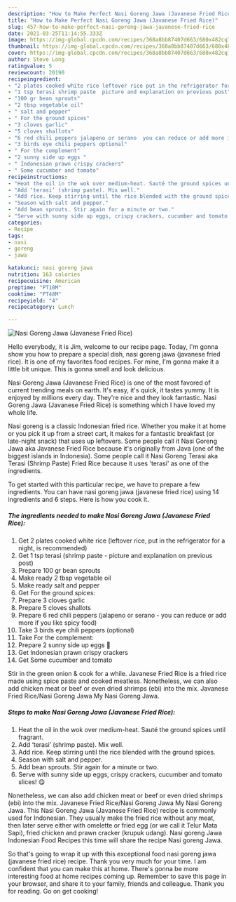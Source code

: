 ```yaml
---
description: "How to Make Perfect Nasi Goreng Jawa (Javanese Fried Rice)"
title: "How to Make Perfect Nasi Goreng Jawa (Javanese Fried Rice)"
slug: 457-how-to-make-perfect-nasi-goreng-jawa-javanese-fried-rice
date: 2021-03-25T11:14:55.333Z
image: https://img-global.cpcdn.com/recipes/368a8bb87407d663/680x482cq70/nasi-goreng-jawa-javanese-fried-rice-recipe-main-photo.jpg
thumbnail: https://img-global.cpcdn.com/recipes/368a8bb87407d663/680x482cq70/nasi-goreng-jawa-javanese-fried-rice-recipe-main-photo.jpg
cover: https://img-global.cpcdn.com/recipes/368a8bb87407d663/680x482cq70/nasi-goreng-jawa-javanese-fried-rice-recipe-main-photo.jpg
author: Steve Long
ratingvalue: 5
reviewcount: 20190
recipeingredient:
- "2 plates cooked white rice leftover rice put in the refrigerator for a night is recommended"
- "1 tsp terasi shrimp paste  picture and explanation on previous post"
- "100 gr bean sprouts"
- "2 tbsp vegetable oil"
- " salt and pepper"
- " For the ground spices"
- "3 cloves garlic"
- "5 cloves shallots"
- "6 red chili peppers jalapeno or serano  you can reduce or add more if you like spicy food"
- "3 birds eye chili peppers optional"
- " For the complement"
- "2 sunny side up eggs "
- " Indonesian prawn crispy crackers"
- " Some cucumber and tomato"
recipeinstructions:
- "Heat the oil in the wok over medium-heat. Sauté the ground spices until fragrant."
- "Add ‘terasi’ (shrimp paste). Mix well."
- "Add rice. Keep stirring until the rice blended with the ground spices."
- "Season with salt and pepper."
- "Add bean sprouts. Stir again for a minute or two."
- "Serve with sunny side up eggs, crispy crackers, cucumber and tomato slices! 😋"
categories:
- Recipe
tags:
- nasi
- goreng
- jawa

katakunci: nasi goreng jawa 
nutrition: 163 calories
recipecuisine: American
preptime: "PT10M"
cooktime: "PT48M"
recipeyield: "4"
recipecategory: Lunch

---
```



![Nasi Goreng Jawa (Javanese Fried Rice)](https://img-global.cpcdn.com/recipes/368a8bb87407d663/680x482cq70/nasi-goreng-jawa-javanese-fried-rice-recipe-main-photo.jpg)

Hello everybody, it is Jim, welcome to our recipe page. Today, I'm gonna show you how to prepare a special dish, nasi goreng jawa (javanese fried rice). It is one of my favorites food recipes. For mine, I'm gonna make it a little bit unique. This is gonna smell and look delicious.

Nasi Goreng Jawa (Javanese Fried Rice) is one of the most favored of current trending meals on earth. It's easy, it's quick, it tastes yummy. It is enjoyed by millions every day. They're nice and they look fantastic. Nasi Goreng Jawa (Javanese Fried Rice) is something which I have loved my whole life.

Nasi goreng is a classic Indonesian fried rice. Whether you make it at home or you pick it up from a street cart, it makes for a fantastic breakfast (or late-night snack) that uses up leftovers. Some people call it Nasi Goreng Jawa aka Javanese Fried Rice because it&#39;s originally from Java (one of the biggest islands in Indonesia). Some people call it Nasi Goreng Terasi aka Terasi (Shrimp Paste) Fried Rice because it uses &#39;terasi&#39; as one of the ingredients.


To get started with this particular recipe, we have to prepare a few ingredients. You can have nasi goreng jawa (javanese fried rice) using 14 ingredients and 6 steps. Here is how you cook it.

<!--inarticleads1-->

##### The ingredients needed to make Nasi Goreng Jawa (Javanese Fried Rice):

1. Get 2 plates cooked white rice (leftover rice, put in the refrigerator for a night, is recommended)
1. Get 1 tsp terasi (shrimp paste - picture and explanation on previous post)
1. Prepare 100 gr bean sprouts
1. Make ready 2 tbsp vegetable oil
1. Make ready  salt and pepper
1. Get  For the ground spices:
1. Prepare 3 cloves garlic
1. Prepare 5 cloves shallots
1. Prepare 6 red chili peppers (jalapeno or serano - you can reduce or add more if you like spicy food)
1. Take 3 birds eye chili peppers (optional)
1. Take  For the complement:
1. Prepare 2 sunny side up eggs 🍳
1. Get  Indonesian prawn crispy crackers
1. Get  Some cucumber and tomato


Stir in the green onion &amp; cook for a while. Javanese Fried Rice is a fried rice made using spice paste and cooked meatless. Nonetheless, we can also add chicken meat or beef or even dried shrimps (ebi) into the mix. Javanese Fried Rice/Nasi Goreng Jawa My Nasi Goreng Jawa. 

<!--inarticleads2-->

##### Steps to make Nasi Goreng Jawa (Javanese Fried Rice):

1. Heat the oil in the wok over medium-heat. Sauté the ground spices until fragrant.
1. Add ‘terasi’ (shrimp paste). Mix well.
1. Add rice. Keep stirring until the rice blended with the ground spices.
1. Season with salt and pepper.
1. Add bean sprouts. Stir again for a minute or two.
1. Serve with sunny side up eggs, crispy crackers, cucumber and tomato slices! 😋


Nonetheless, we can also add chicken meat or beef or even dried shrimps (ebi) into the mix. Javanese Fried Rice/Nasi Goreng Jawa My Nasi Goreng Jawa. This Nasi Goreng Jawa (Javanese Fried Rice) recipe is commonly used for Indonesian. They usually make the fried rice without any meat, then later serve either with omelette or fried egg (or we call it Telur Mata Sapi), fried chicken and prawn cracker (krupuk udang). Nasi goreng Jawa Indonesian Food Recipes this time will share the recipe Nasi goreng Jawa. 

So that's going to wrap it up with this exceptional food nasi goreng jawa (javanese fried rice) recipe. Thank you very much for your time. I am confident that you can make this at home. There's gonna be more interesting food at home recipes coming up. Remember to save this page in your browser, and share it to your family, friends and colleague. Thank you for reading. Go on get cooking!
